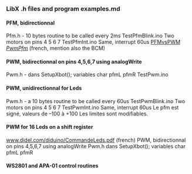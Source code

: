 ### LibX  .h files and program examples.md

#### PFM, bidirectionnal
Pfm.h - 10 bytes routine to be called every 2ms
TestPfmBlink.ino Two motors on pins 4 5 6 7
TestPfmInt.ino   Same, interrupt 60us
[PFMvsPWM](http://www.didel.com/PFMversusPWMforRobots.pdf)
[*PwmPfm*](http://www.didel.com/diduino/PwmPfm.pdf) (french, mention also the BCM)  

#### PWM, bidirectionnal on pins 4,5,6,7 using analogWrite
Pwm.h - dans SetupXbot();	variables char  pfmL pfmR
TestPwm.ino

#### PWM, unidirectionnal for Leds
Pwm.h - a 10 bytes routine to be called every 60us
TestPwmBlink.ino Two motors on pins 4 5 6 7
TestPwmInt.ino   Same, interrupt 60us
Le pfm est signé, valeurs de –100 à +100  Les limites sont modifiables.

#### PWM for 16 Leds on a shift register
www.didel.com/diduino/CommandeLeds.pdf (french)
PWM, bidirectionnal on pins 4,5,6,7 using analogWrite
Pwm.h 	 dans SetupXbot();	variables char  pfmL pfmR
#### WS2801 and APA-01 control routines

